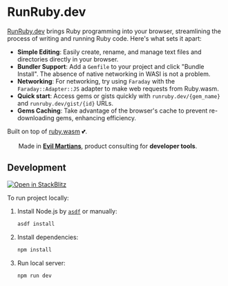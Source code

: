 # RunRuby.dev

[RunRuby.dev](https://runruby.dev) brings Ruby programming into your browser, streamlining the process of writing and running Ruby code. Here's what sets it apart:

- **Simple Editing**: Easily create, rename, and manage text files and directories directly in your browser.
- **Bundler Support**: Add a `Gemfile` to your project and click "Bundle Install". The absence of native networking in WASI is not a problem.
- **Networking**: For networking, try using `Faraday` with the `Faraday::Adapter::JS` adapter to make web requests from Ruby.wasm.
- **Quick start**: Access gems or gists quickly with `runruby.dev/{gem_name}` and `runruby.dev/gist/{id}` URLs.
- **Gems Caching**: Take advantage of the browser's cache to prevent re-downloading gems, enhancing efficiency.

Built on top of [ruby.wasm](https://github.com/ruby/ruby.wasm) 💕.

<img src="https://cdn.evilmartians.com/badges/logo-no-label.svg" alt="" width="22" height="16" />  Made in <b><a href="https://evilmartians.com/devtools?utm_source=runruby&utm_campaign=devtools-button&utm_medium=github">Evil Martians</a></b>, product consulting for <b>developer tools</b>.

## Development

[![Open in StackBlitz](https://developer.stackblitz.com/img/open_in_stackblitz.svg)](https://pr.new/skryukov/runruby.dev)

To run project locally:

1. Install Node.js by [`asdf`](https://github.com/asdf-vm/asdf) or manually:

   ```sh
   asdf install
   ```

1. Install dependencies:

   ```sh
   npm install
   ```

1. Run local server:

   ```sh
   npm run dev
   ```
